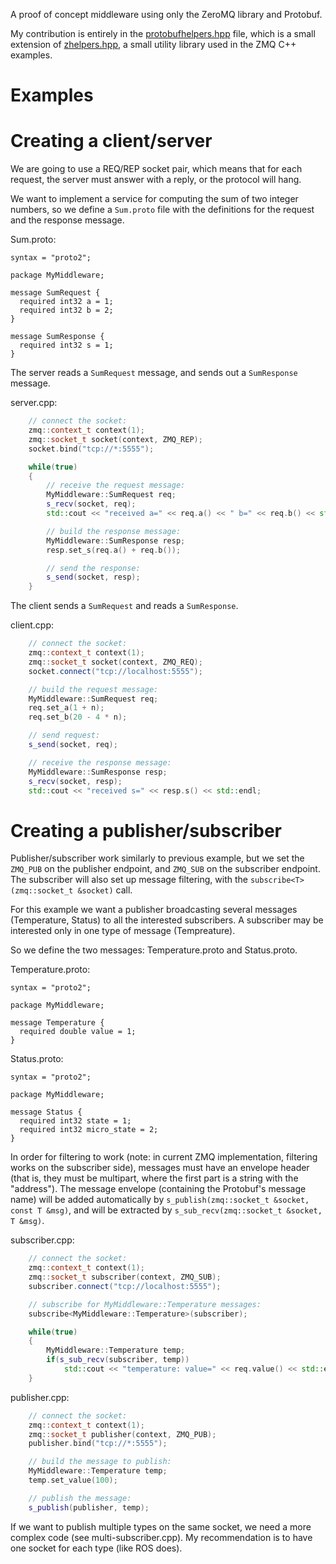 A proof of concept middleware using only the ZeroMQ library and Protobuf.

My contribution is entirely in the <a href="protobufhelpers.hpp">protobufhelpers.hpp</a> file, which is a small extension of <a href="zhelpers.hpp">zhelpers.hpp</a>, a small utility library used in the ZMQ C++ examples.

Examples
========

Creating a client/server
========================

We are going to use a REQ/REP socket pair, which means that for each request, the server must answer with a reply, or the protocol will hang.

We want to implement a service for computing the sum of two integer numbers, so we define a `Sum.proto` file with the definitions for the request and the response message.

Sum.proto:
```Protocol Buffer
syntax = "proto2";

package MyMiddleware;

message SumRequest {
  required int32 a = 1;
  required int32 b = 2;
}

message SumResponse {
  required int32 s = 1;
}
```

The server reads a `SumRequest` message, and sends out a `SumResponse` message.

server.cpp:
```C++
    // connect the socket:
    zmq::context_t context(1);
    zmq::socket_t socket(context, ZMQ_REP);
    socket.bind("tcp://*:5555");

    while(true)
    {
        // receive the request message:
        MyMiddleware::SumRequest req;
        s_recv(socket, req);
        std::cout << "received a=" << req.a() << " b=" << req.b() << std::endl;

        // build the response message:
        MyMiddleware::SumResponse resp;
        resp.set_s(req.a() + req.b());

        // send the response:
        s_send(socket, resp);
    }
```

The client sends a `SumRequest` and reads a `SumResponse`.

client.cpp:
```C++
    // connect the socket:
    zmq::context_t context(1);
    zmq::socket_t socket(context, ZMQ_REQ);
    socket.connect("tcp://localhost:5555");

    // build the request message:
    MyMiddleware::SumRequest req;
    req.set_a(1 + n);
    req.set_b(20 - 4 * n);

    // send request:
    s_send(socket, req);

    // receive the response message:
    MyMiddleware::SumResponse resp;
    s_recv(socket, resp);
    std::cout << "received s=" << resp.s() << std::endl;
```

Creating a publisher/subscriber
=============================

Publisher/subscriber work similarly to previous example, but we set the `ZMQ_PUB` on the publisher endpoint, and `ZMQ_SUB` on the subscriber endpoint. The subscriber will also set up message filtering, with the `subscribe<T>(zmq::socket_t &socket)` call.

For this example we want a publisher broadcasting several messages (Temperature, Status) to all the interested subscribers. A subscriber may be interested only in one type of message (Tempreature).

So we define the two messages: Temperature.proto and Status.proto.

Temperature.proto:
```Protocol Buffer
syntax = "proto2";

package MyMiddleware;

message Temperature {
  required double value = 1;
}
```

Status.proto:
```Protocol Buffer
syntax = "proto2";

package MyMiddleware;

message Status {
  required int32 state = 1;
  required int32 micro_state = 2;
}
```

In order for filtering to work (note: in current ZMQ implementation, filtering works on the subscriber side), messages must have an envelope header (that is, they must be multipart, where the first part is a string with the "address"). The message envelope (containing the Protobuf's message name) will be added automatically by `s_publish(zmq::socket_t &socket, const T &msg)`, and will be extracted by `s_sub_recv(zmq::socket_t &socket, T &msg)`.

subscriber.cpp:
```C++
    // connect the socket:
    zmq::context_t context(1);
    zmq::socket_t subscriber(context, ZMQ_SUB);
    subscriber.connect("tcp://localhost:5555");

    // subscribe for MyMiddleware::Temperature messages:
    subscribe<MyMiddleware::Temperature>(subscriber);

    while(true)
    {
        MyMiddleware::Temperature temp;
        if(s_sub_recv(subscriber, temp))
            std::cout << "temperature: value=" << req.value() << std::endl;
    }
```

publisher.cpp:
```C++
    // connect the socket:
    zmq::context_t context(1);
    zmq::socket_t publisher(context, ZMQ_PUB);
    publisher.bind("tcp://*:5555");

    // build the message to publish:
    MyMiddleware::Temperature temp;
    temp.set_value(100);

    // publish the message:
    s_publish(publisher, temp);
```

If we want to publish multiple types on the same socket, we need a more complex code (see multi-subscriber.cpp). My recommendation is to have one socket for each type (like ROS does).

